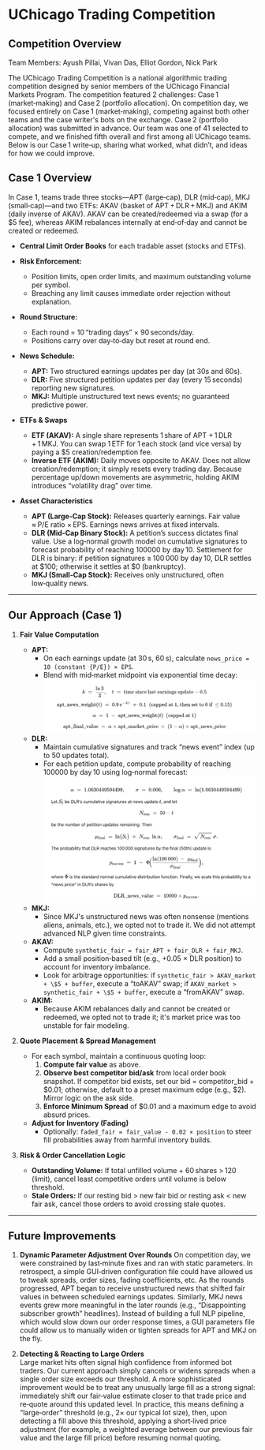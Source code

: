 # UChicago Trading Competition

## Competition Overview  
Team Members: Ayush Pillai, Vivan Das, Elliot Gordon, Nick Park

The UChicago Trading Competition is a national algorithmic trading competition designed by senior members of the UChicago Financial Markets Program. The competition featured 2 challenges: Case 1 (market‑making) and Case 2 (portfolio allocation). On competition day, we focused entirely on Case 1 (market‑making), competing against both other teams and the case writer's bots on the exchange. Case 2 (portfolio allocation) was submitted in advance. Our team was one of 41 selected to compete, and we finished fifth overall and first among all UChicago teams. Below is our Case 1 write‑up, sharing what worked, what didn’t, and ideas for how we could improve.

## Case 1 Overview  
In Case 1, teams trade three stocks—APT (large‑cap), DLR (mid‑cap), MKJ (small‑cap)—and two ETFs: AKAV (basket of APT + DLR + MKJ) and AKIM (daily inverse of AKAV). AKAV can be created/redeemed via a swap (for a \$5 fee), whereas AKIM rebalances internally at end‑of‑day and cannot be created or redeemed.

- **Central Limit Order Books** for each tradable asset (stocks and ETFs).  
- **Risk Enforcement:**  
  - Position limits, open order limits, and maximum outstanding volume per symbol.  
  - Breaching any limit causes immediate order rejection without explanation.  

- **Round Structure:**  
  - Each round = 10 “trading days” × 90 seconds/day.  
  - Positions carry over day‑to‑day but reset at round end.  

- **News Schedule:**  
  - **APT:** Two structured earnings updates per day (at 30s and 60s).  
  - **DLR:** Five structured petition updates per day (every 15 seconds) reporting new signatures.  
  - **MKJ:** Multiple unstructured text news events; no guaranteed predictive power.   

- **ETFs & Swaps**  
   - **ETF (AKAV):** A single share represents 1 share of APT + 1 DLR + 1 MKJ. You can swap 1 ETF for 1 each stock (and vice versa) by paying a \$5 creation/redemption fee.  
   - **Inverse ETF (AKIM):** Daily moves opposite to AKAV. Does not allow creation/redemption; it simply resets every trading day. Because percentage up/down movements are asymmetric, holding AKIM introduces “volatility drag” over time.  

- **Asset Characteristics**  
   - **APT (Large‑Cap Stock):** Releases quarterly earnings. Fair value ≈ P/E ratio × EPS. Earnings news arrives at fixed intervals.  
   - **DLR (Mid‑Cap Binary Stock):** A petition’s success dictates final value. Use a log‑normal growth model on cumulative signatures to forecast probability of reaching 100000 by day 10. Settlement for DLR is binary: if petition signatures ≥ 100 000 by day 10, DLR settles at \$100; otherwise it settles at \$0 (bankruptcy). 
   - **MKJ (Small‑Cap Stock):** Receives only unstructured, often low‑quality news.

---

## Our Approach (Case 1)
1. **Fair Value Computation**  
   - **APT:**  
     - On each earnings update (at 30 s, 60 s), calculate `news_price = 10 (constant {P/E}) × EPS`.  
     - Blend with mid‑market midpoint via exponential time decay:
    ![APT decay formula](images/apt_val.png)
   - **DLR:**  
     - Maintain cumulative signatures and track “news event” index (up to 50 updates total).  
     - For each petition update, compute probability of reaching 100000 by day 10 using log‑normal forecast:  
    ![DLR Log Normal probability formula](images/dlr_val.png)
   - **MKJ:**  
     - Since MKJ's unstructured news was often nonsense (mentions aliens, animals, etc.), we opted not to trade it. We did not attempt advanced NLP given time constraints.  
   - **AKAV:**  
     - Compute `synthetic_fair = fair_APT + fair_DLR + fair_MKJ`.  
     - Add a small position‑based tilt (e.g., +0.05 × DLR position) to account for inventory imbalance.  
     - Look for arbitrage opportunities: if `synthetic_fair > AKAV_market + \$5 + buffer`, execute a “toAKAV” swap; if `AKAV_market > synthetic_fair + \$5 + buffer`, execute a “fromAKAV” swap. 
   - **AKIM:**  
     - Because AKIM rebalances daily and cannot be created or redeemed, we opted not to trade it; it's market price was too unstable for fair modeling.

2. **Quote Placement & Spread Management**  
   - For each symbol, maintain a continuous quoting loop:  
     1. **Compute fair value** as above.  
     2. **Observe best competitor bid/ask** from local order book snapshot. If competitor bid exists, set our bid = competitor_bid + \$0.01; otherwise, default to a preset maximum edge (e.g., \$2). Mirror logic on the ask side.  
     3. **Enforce Minimum Spread** of \$0.01 and a maximum edge to avoid absurd prices.  
   - **Adjust for Inventory (Fading)**  
     - Optionally: `faded_fair = fair_value - 0.02 × position` to steer fill probabilities away from harmful inventory builds.

3. **Risk & Order Cancellation Logic**  
   - **Outstanding Volume:** If total unfilled volume + 60 shares > 120 (limit), cancel least competitive orders until volume is below threshold.  
   - **Stale Orders:** If our resting bid > new fair bid or resting ask < new fair ask, cancel those orders to avoid crossing stale quotes.  

---

## Future Improvements
1. **Dynamic Parameter Adjustment Over Rounds**
    On competition day, we were constrained by last‑minute fixes and ran with static parameters. In retrospect, a simple GUI‑driven configuration file could have allowed us to tweak spreads, order sizes, fading coefficients, etc. 
    As the rounds progressed, APT began to receive unstructured news that shifted fair values in between scheduled earnings updates. Similarly, MKJ news events grew more meaningful in the later rounds (e.g., “Disappointing subscriber growth” headlines). Instead of building a full NLP pipeline, which would slow down our order response times, a GUI parameters file could allow us to manually widen or tighten spreads for APT and MKJ on the fly.

2. **Detecting & Reacting to Large Orders**  
   Large market hits often signal high confidence from informed bot traders.  Our current approach simply cancels or widens spreads when a single order size exceeds our threshold. A more sophisticated improvement would be to treat any unusually large fill as a strong signal: immediately shift our fair‑value estimate closer to that trade price and re‑quote around this updated level. In practice, this means defining a “large‑order” threshold (e.g., 2× our typical lot size), then, upon detecting a fill above this threshold, applying a short‑lived price adjustment (for example, a weighted average between our previous fair value and the large fill price) before resuming normal quoting.